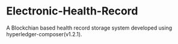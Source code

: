 # Electronic-Health-Record

A Blockchian based health record storage system developed using hyperledger-composer(v1.2.1).
